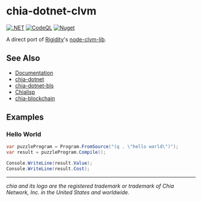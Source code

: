 # chia-dotnet-clvm

[![.NET](https://github.com/dkackman/chia-dotnet-clvm/actions/workflows/dotnet.yml/badge.svg)](https://github.com/dkackman/chia-dotnet-clvm/actions/workflows/dotnet.yml)
[![CodeQL](https://github.com/dkackman/chia-dotnet-clvm/actions/workflows/github-code-scanning/codeql/badge.svg)](https://github.com/dkackman/chia-dotnet-clvm/actions/workflows/github-code-scanning/codeql)
[![Nuget](https://img.shields.io/nuget/dt/chia-dotnet-clvm)](https://www.nuget.org/packages/chia-dotnet-clvm/)

A direct port of [Rigidity](https://github.com/Rigidity)'s [node-clvm-lib](https://github.com/Chia-Network/node-clvm-lib).

## See Also

- [Documentation](https://dkackman.github.io/chia-dotnet-clvm/)
- [chia-dotnet](https://www.nuget.org/packages/chia-dotnet/)
- [chia-dotnet-bls](https://www.nuget.org/packages/chia-dotnet-bls/)
- [Chialisp](https://chialisp.com/)
- [chia-blockchain](https://chia.net)

## Examples

### Hello World

```csharp
var puzzleProgram = Program.FromSource("(q . \"hello world\")");
var result = puzzleProgram.Compile();

Console.WriteLine(result.Value);
Console.WriteLine(result.Cost);
```

___

_chia and its logo are the registered trademark or trademark of Chia Network, Inc. in the United States and worldwide._
